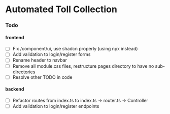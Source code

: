 # Automated Toll Collection
### Todo

#### frontend
- [ ] Fix /component/ui, use shadcn properly (using npx instead)
- [ ] Add validation to login/register forms
- [ ] Rename header to navbar
- [ ] Remove all module.css files, restructure pages directory to have no sub-directories
- [ ] Resolve other TODO in code

#### backend
- [ ] Refactor routes from index.ts to index.ts -> router.ts -> Controller 
- [ ] Add validation to login/register endpoints 
